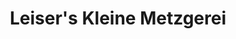 ---
title: "Leiser's Kleine Metzgerei"
url: /doerzbach/leisers-kleine-metzgerei/
shop: Metzgerei
---